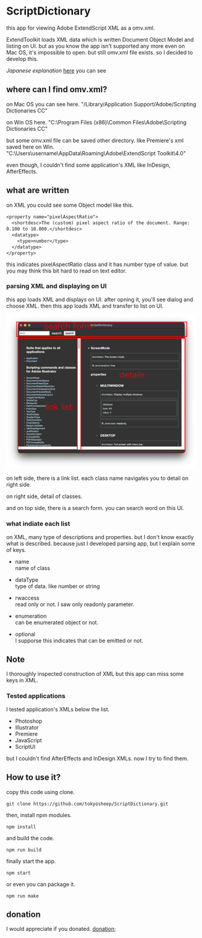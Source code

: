 # ScriptDictionary

this app for viewing Adobe ExtendScript XML as a omv.xml.

ExtendToolkit loads XML data which is written Document Object Model and listing on UI.
but as you know the app isn't supported any more even on Mac OS, it's impossible to open.
but still omv.xml file exists.
so I decided to develop this.

*Japanese explanation*
[here](https://kawano-shuji.com/justdiary/2023/12/19/electron-script-dictionary/) you can see

## where can I find omv.xml?

on Mac OS you can see here.
"/Library/Application Support/Adobe/Scripting Dictionaries CC"

on Win OS here.
"C:\Program Files (x86)\Common Files\Adobe\Scripting Dictionaries CC"

but some omv.xml file can be saved other directory.
like Premiere's xml saved here on Win.
"C:\Users\username\AppData\Roaming\Adobe\ExtendScript Toolkit\4.0"

even though, I couldn't find some application's XML like InDesign, AfterEffects.

## what are written

on XML you could see some Object model like this.
```
<property name="pixelAspectRatio">
  <shortdesc>The (custom) pixel aspect ratio of the document. Range: 0.100 to 10.000.</shortdesc>
  <datatype>
    <type>number</type>
  </datatype>
</property>
```
this indicates pixelAspectRatio class and it has number type of value.
but you may think this bit hard to read on text editor.

### parsing XML and displaying on UI

this app loads XML and displays on UI.
after opning it, you'll see dialog and choose XML.
then this app loads XML and transfer to list on UI.

![UI image](./readme_img/en_scriptdictionary.jpg)

on left side, there is a link list.
each class name navigates you to detail on right side.

on right side, detail of classes.

and on top side, there is a search form.
you can search word on this UI.

### what indiate each list

on XML, many type of descriptions and properties.
but I don't know exactly what is described.
because just I developed parsing app, but I explain some of keys.

- name  
name of class

- dataType  
type of data. like number or string

- rwaccess  
read only or not. I saw only readonly parameter.

- enumeration  
can be enumerated object or not.

- optional  
I supporse this indicates that can be emitted or not.

## Note
I thoroughly inspected construction of XML but this app can miss some keys in XML.

### Tested applications

I tested application's XMLs below the list.

- Photoshop
- Illustrator
- Premiere
- JavaScript
- ScriptUI

but I couldn't find AfterEffects and InDesign XMLs.
now I try to find them.

## How to use it?

copy this code using clone.

```
git clone https://github.com/tokyosheep/ScriptDictionary.git
```

then, install npm modules.

```
npm install
```

and build the code.

```
npm run build
```

finally start the app.
```
npm start
```

or even you can package it.
```
npm run make
```

## donation

I would appreciate if you donated.
[donation](https://www.buymeacoffee.com/tokyosheepp);